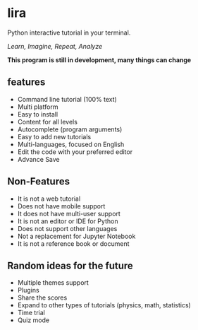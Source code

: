 # lira

Python interactive tutorial in your terminal.

_Learn, Imagine, Repeat, Analyze_

**This program is still in development, many things can change**

## features

- Command line tutorial (100% text)
- Multi platform
- Easy to install
- Content for all levels
- Autocomplete (program arguments)
- Easy to add new tutorials
- Multi-languages, focused on English
- Edit the code with your preferred editor
- Advance Save

## Non-Features

- It is not a web tutorial
- Does not have mobile support
- It does not have multi-user support
- It is not an editor or IDE for Python
- Does not support other languages
- Not a replacement for Jupyter Notebook
- It is not a reference book or document

## Random ideas for the future

- Multiple themes support
- Plugins
- Share the scores
- Expand to other types of tutorials (physics, math, statistics)
- Time trial
- Quiz mode
